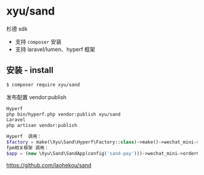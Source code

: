 # xyu/sand
杉德 sdk

* 支持 `composer` 安装
* 支持 laravel/lumen、hyperf 框架

## 安装 - install

```bash
$ composer require xyu/sand
```

发布配置 vendor:publish
```bash
Hyperf
php bin/hyperf.php vendor:publish xyu/sand
Laravel
php artisan vendor:publish
```

```php
Hyperf  调用：
$factory = make(\Xyu\Sand\Hyperf\Factory::class)->make()->wechat_mini->orderCreate([]);
fpm相关框架 调用：
$app = (new \Xyu\Sand\SandApp(config('sand-pay')))->wechat_mini->orderCreate([]);
```

https://github.com/laohekou/sand